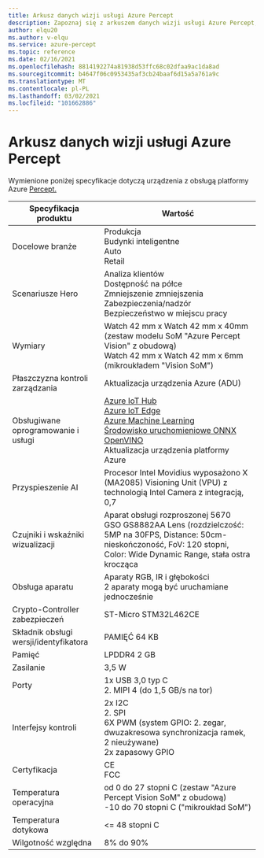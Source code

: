 ```yaml
---
title: Arkusz danych wizji usługi Azure Percept
description: Zapoznaj się z arkuszem danych wizji usługi Azure Percept, aby uzyskać szczegółowe specyfikacje urządzeń
author: elqu20
ms.author: v-elqu
ms.service: azure-percept
ms.topic: reference
ms.date: 02/16/2021
ms.openlocfilehash: 8814192274a81938d53ffc68c02dfaa9ac1da8ad
ms.sourcegitcommit: b4647f06c0953435af3cb24baaf6d15a5a761a9c
ms.translationtype: MT
ms.contentlocale: pl-PL
ms.lasthandoff: 03/02/2021
ms.locfileid: "101662886"
---
```

# <a name="azure-percept-vision-datasheet"></a>Arkusz danych wizji usługi Azure Percept

Wymienione poniżej specyfikacje dotyczą urządzenia z obsługą platformy Azure [Percept.](./azure-percept-dk-datasheet.md)

|Specyfikacja produktu           |Wartość     |
|--------------------------------|---------------------|
|Docelowe branże               |Produkcja <br> Budynki inteligentne <br> Auto <br> Retail |
|Scenariusze Hero                  |Analiza klientów <br> Dostępność na półce <br> Zmniejszenie zmniejszenia <br> Zabezpieczenia/nadzór <br> Bezpieczeństwo w miejscu pracy|
|Wymiary                      |Watch 42 mm x Watch 42 mm x 40mm (zestaw modelu SoM "Azure Percept Vision" z obudową) <br> Watch 42 mm x Watch 42 mm x 6mm (mikroukładem "Vision SoM")|
|Płaszczyzna kontroli zarządzania        |Aktualizacja urządzenia Azure (ADU)          |
|Obsługiwane oprogramowanie i usługi |[Azure IoT Hub](https://azure.microsoft.com/services/iot-hub/) <br> [Azure IoT Edge](https://azure.microsoft.com/services/iot-edge/) <br> [Azure Machine Learning](https://azure.microsoft.com/services/machine-learning/) <br> [Środowisko uruchomieniowe ONNX](https://www.onnxruntime.ai/) <br> [OpenVINO](https://docs.openvinotoolkit.org/latest/index.html) <br> Aktualizacja urządzenia platformy Azure |
|Przyspieszenie AI                 |Procesor Intel Movidius wyposażono X (MA2085) Visioning Unit (VPU) z technologią Intel Camera z integracją, 0,7 |
|Czujniki i wskaźniki wizualizacji   |Aparat obsługi rozproszonej 5670 <br> GSO GS8882AA Lens (rozdzielczość: 5MP na 30FPS, Distance: 50cm-nieskończoność, FoV: 120 stopni, Color: Wide Dynamic Range, stała ostra krocząca          |
|Obsługa aparatu                  |Aparaty RGB, IR i głębokości <br> 2 aparaty mogą być uruchamiane jednocześnie |
|Crypto-Controller zabezpieczeń      |ST-Micro STM32L462CE      |
|Składnik obsługi wersji/identyfikatora       |PAMIĘĆ 64 KB |
|Pamięć                          |LPDDR4 2 GB     |
|Zasilanie                           |3,5 W     |
|Porty                           |1x USB 3,0 typ C <br> 2. MIPI 4 (do 1,5 GB/s na tor)     |
|Interfejsy kontroli              |2x I2C <br> 2. SPI <br> 6X PWM (system GPIO: 2. zegar, dwuzakresowa synchronizacja ramek, 2 nieużywane) <br> 2x zapasowy GPIO |
|Certyfikacja                   |CE <br> FCC      |
|Temperatura operacyjna           |od 0 do 27 stopni C (zestaw "Azure Percept Vision SoM" z obudową) <br> -10 do 70 stopni C ("mikroukład SoM") |
|Temperatura dotykowa               |<= 48 stopni C |
|Wilgotność względna               |8% do 90%    |